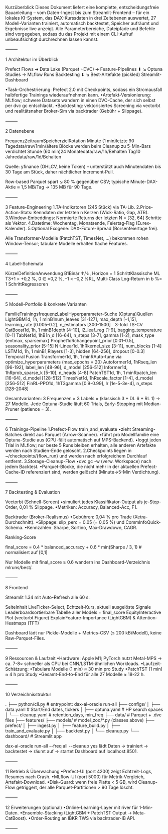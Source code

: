 Kurzüberblick
Dieses Dokument liefert eine komplette, entscheidungsfreie Bauanleitung – vom Daten-Ingest bis zum Streamlit-Frontend – für ein lokales KI-System, das DAX-Kurssdaten in drei Zeitebenen auswertet, 27 Modell-Varianten trainiert, automatisch backtestet, Speicher aufräumt und Ergebnisse live anzeigt. Alle Parameterbereiche, Datei­pfade und Befehle sind vorgegeben, sodass du das Projekt mit einem CLI-Aufruf unbeaufsichtigt durchrechnen lassen kannst.

⸻

1 Architektur im Überblick

Prefect Flows  ➜  Data Lake (Parquet +DVC)  ➜  Feature-Pipelines
           ⬇                                ↘
        Optuna Studies → MLflow Runs        Backtesting
           ⬇                                     ↘
   Best-Artefakte (pickled)              Streamlit-Dashboard

•Task-Orchestrierung: Prefect 2.0 mit Checkpoints, sodass ein Stromausfall halb­fertige Trainings wiederaufnehmen kann.
•Artefakt-Versionierung: MLflow; schwere Datasets wandern in einen DVC-Cache, der sich selbst per dvc gc entschlackt.
•Backtesting: vektorisiertes Screening via vectorbt und realitätsnaher Broker-Sim via backtrader (Gebühr + Slippage).

⸻

2 Datenebene

FrequenzZeitraumSpeicher­zielRotation
Minute (1 min)letzte 90 Tagedata/raw/1min/ältere Blöcke werden beim Cleanup zu 5-Min-Bars verdichtet
Stunde (60 min)24 Monatedata/raw/1h/Behalten
Tag10 Jahredata/raw/1d/Behalten

Quelle: yfinance (OHLCV, keine Token) – unterstützt auch Minutendaten bis 30 Tage am Stück, daher nächtlicher Increment‐Pull.

Row-based Parquet spart ↘ 80 % gegenüber CSV; typische Minute-DAX-Aktie ≈ 1,5 MB/Tag → 135 MB für 90 Tage.

⸻

3 Feature-Engineering
1.TA-Indikatoren (245 Stück) via TA-Lib.
2.Price-Action-Stats: Kenndaten der letzten n Kerzen (Wick-Ratio, Gap, ATR).
3.Window-Embeddings: Normierte Returns der letzten N = [32, 64] Schritte als Vektor.
4.Datetime: Wochentag, Monatsende, Feiertag‐Flag (Eurex-Kalender).
5.Optional Exogene: DAX-Future-Spread (Börsenfeiertage frei).

Alle Transformer-Modelle (PatchTST, TimesNet, …) bekommen rohen Window-Tensor; tabulare Modelle erhalten flache Features.

⸻

4 Label-Schemata

KürzelDefinitionAnwendung
B1Binär ↑/↓, Horizon = 1 SchrittKlassische ML
T3+1 > +0,2 %, 0 ∈ ±0,2 %, –1 < –0,2 %RL, Multi-Class
Log-Return in b %= 1 SchrittRegressoren

⸻

5 Modell-Portfolio & konkrete Varianten

FamilieTrainings­frequenzLabelHyperparameter-Suche (Optuna)Quellen
LightGBM1d, 1h, 1 minB1num_leaves [31-127], max_depth [–1,15], learning_rate [0.005-0.2], n_estimators [300-1500] 3-fold TS-CV
CatBoost1d, 1h, 1 minB1depth [4-10], l2_leaf_reg [1-9], bagging_temperature [0-1]
TabNet1d, 1hB1n_d [16-64], n_steps [3-7], gamma [1-2], mask_type {entmax, sparsemax}
Prophet1dRchangepoint_prior [0.01-0.5], seasonality_prior [5-15]
N-Linear1d, 1hRkernel_size [3-11], num_blocks [1-4]
LSTM1d, 1h, 1 minB1,Rlayers [1-3], hidden [64-256], dropout [0-0.3]
Temporal Fusion Transformer1d, 1h, 1 minRAuto-tune via optimize_hyperparameters (max_epochs = 20)
Autoformer1d, 1hRseq_len [96-192], label_len [48-96], d_model [256-512]
Informer1d, 1hRprob_sparse_k [5-10], n_heads [4-8]
PatchTST1d, 1h, 1 minRpatch_len [16-64], d_model [128-512]
TimesNet1d, 1hRscale_factor [1-4], d_model [256-512]
FinRL-PPO1d, 1hT3gamma [0.9-0.99], lr [1e-5-3e-4], n_steps [128-2048]

Gesamtvarianten: 3 Frequenzen × 3 Labels × (klassisch 3 + DL 6 + RL 1)   → 27 Modelle. Jede Optuna-Studie läuft 60 Trials, Early-Stopping mit Median-Pruner (patience = 3).

⸻

6 Trainings-Pipeline
1.Prefect-Flow train_and_evaluate
•zieht Streaming-Batches direkt aus Parquet (Arrow-Scanner).
•führt pro Modellfamilie eine Optuna-Studie aus (GPU-fällt automatisch auf MPS-Backend).
•loggt jeden Trial in MLflow; nur beste 5 Runs bleiben erhalten, alle anderen Artefakte werden nach Studien-Ende gelöscht.
2.Checkpoints liegen in ~/checkpoints/{flow_run} und werden nach erfolgreichem Durchlauf entfernt.
3.Storage-Cleanup-Flow
•dvc gc -w (verw. Workspace) nach jedem Backtest.
•Parquet-Blöcke, die nicht mehr in der aktuellen Prefect-Cache-ID referenziert sind, werden gelöscht (Minute→5-Min Verdichtung).

⸻

7 Backtesting & Evaluation

Vectorbt (Schnell-Screen)
•simuliert jedes Klassifikator-Output als je-Step-Order, 0,01 % Slippage.
•Metriken: Accuracy, Balanced-Acc, F1.

Backtrader (Broker-Realismus)
•Gebühren: 0,04 % pro Trade (Xetra-Durchschnitt).
•Slippage: slip_perc = 0.05 (= 0,05 %) und CommInfoQuick‐Schema.
•Kennzahlen: Sharpe, Sortino, Max-Drawdown, CAGR.

Ranking-Score

final_score = 0.4 * balanced_accuracy
            + 0.6 * min(Sharpe / 3, 1)   # normalisiert auf [0,1]

Nur Modelle mit final_score ≥ 0.6 wandern ins Dashboard-Verzeichnis mlruns/best/.

⸻

8 Frontend

Streamlit 1.34 mit Auto-Refresh alle 60 s:

SeiteInhalt
LiveTicker-Select, Echtzeit-Kurs, aktuell ausgelöste Signale
Leaderboardsortierbare Tabelle aller Models + final_score
EquityInteractive Plot (vectorbt Figure)
ExplainFeature-Importance (LightGBM) & Attention-Heatmaps (TFT)

Dashboard lädt nur Pickle-Modelle + Metrics-CSV (≤ 200 kB/Modell), keine Raw-Parquet-Files.

⸻

9 Ressourcen & Laufzeit
•Hardware: Apple M1; PyTorch nutzt Metal-MPS → ca. 7-8× schneller als CPU bei CNN/LSTM-ähnlichen Workloads.
•Laufzeit-Schätzung:
•Tabulare Modelle (1 min) ≈ 30 min pro Study
•PatchTST (1 min) ≈ 4 h pro Study
•Gesamt-End-to-End für alle 27 Modelle ≈ 18-22 h.

⸻

10 Verzeichnis­struktur

.
├── python/cli.py         # entrypoint: dax-ai-oracle run-all
├── configs/
│   ├── data.yaml         # Start/End dates, tickers
│   ├── optuna.yaml       # HP search spaces
│   └── cleanup.yaml      # retention_days, min_freq
├── data/                 # Parquet + .dvc files
├── features/
├── models/               # model_zoo/*.py   (classes above)
├── prefect/
│   ├── ingest.py
│   ├── feature_build.py
│   ├── train_and_evaluate.py
│   ├── backtest.py
│   └── cleanup.py
└── dashboard/            # Streamlit app

dax-ai-oracle run-all --freq all --cleanup yes
lädt Daten → trainiert → backtestet → räumt auf → startet Dashboard auf localhost:8501.

⸻

11 Betrieb & Überwachung
•Prefect-UI (port 4200) zeigt Echtzeit-Logs, Resumes nach Crash.
•MLflow-UI (port 5000) für Metrik-Vergleich, Artefakt-Download.
•Disk-Guard: wenn freie Platte < 5 GB, wird Cleanup-Flow getriggert, der alle Parquet-Partitionen > 90 Tage löscht.

⸻

12 Erweiterungen (optional)
•Online-Learning-Layer mit river für 1-Min-Daten.
•Ensemble-Stacking (LightGBM + PatchTST Output → Meta-CatBoost).
•Order-Routing an IBKR TWS via backtrader-IB API.

⸻
